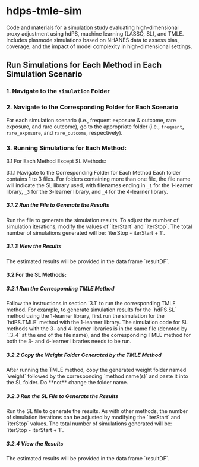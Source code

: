 # hdps-tmle-sim
Code and materials for a simulation study evaluating high-dimensional proxy adjustment using hdPS, machine learning (LASSO, SL), and TMLE. Includes plasmode simulations based on NHANES data to assess bias, coverage, and the impact of model complexity in high-dimensional settings.

## Run Simulations for Each Method in Each Simulation Scenario

### 1. Navigate to the `simulation` Folder

### 2. Navigate to the Corresponding Folder for Each Scenario
For each simulation scenario (i.e., frequent exposure & outcome, rare exposure, and rare outcome), go to the appropriate folder (i.e., `frequent`, `rare_exposure`, and `rare_outcome`, respectively).

### 3. Running Simulations for Each Method:

3.1 For Each Method Except SL Methods:

3.1.1 Navigate to the Corresponding Folder for Each Method
Each folder contains 1 to 3 files. For folders containing more than one file, the file name will indicate the SL library used, with filenames ending in `_1` for the 1-learner library, `_3` for the 3-learner library, and `_4` for the 4-learner library.

<h5>3.1.2 Run the File to Generate the Results</h5>
Run the file to generate the simulation results. To adjust the number of simulation iterations, modify the values of `iterStart` and `iterStop`. The total number of simulations generated will be: `iterStop - iterStart + 1`.

<h5>3.1.3 View the Results</h5>
The estimated results will be provided in the data frame `resultDF`.

<h4>3.2 For the SL Methods:</h4>

<h5>3.2.1 Run the Corresponding TMLE Method</h5>
Follow the instructions in section `3.1` to run the corresponding TMLE method. For example, to generate simulation results for the `hdPS.SL` method using the 1-learner library, first run the simulation for the `hdPS.TMLE` method with the 1-learner library. The simulation code for SL methods with the 3- and 4-learner libraries is in the same file (denoted by `_3_4` at the end of the file name), and the corresponding TMLE method for both the 3- and 4-learner libraries needs to be run.

<h5>3.2.2 Copy the Weight Folder Generated by the TMLE Method</h5>
After running the TMLE method, copy the generated weight folder named `weight` followed by the corresponding `method name(s)` and paste it into the SL folder. Do **not** change the folder name.


<h5>3.2.3 Run the SL File to Generate the Results</h5>
Run the SL file to generate the results. As with other methods, the number of simulation iterations can be adjusted by modifying the `iterStart` and `iterStop` values. The total number of simulations generated will be: `iterStop - iterStart + 1`.


<h5>3.2.4 View the Results</h5>
The estimated results will be provided in the data frame `resultDF`.

